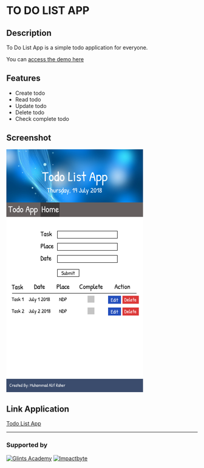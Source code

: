 # TO DO LIST APP

## Description

To Do List App is a simple todo application for everyone.

You can [access the demo here](https://www.figma.com/proto/C8ayKd2eiI8gRYFga2NVRciK/Todo-List-v2?node-id=4%3A0&scaling=scale-down)

## Features

* Create todo
* Read todo
* Update todo
* Delete todo
* Check complete todo

## Screenshot
![TODO_LIST_MOBILE](./images/todo_list_mobile_v2.png)

## Link Application
[Todo List App](https://alifraher.github.io/glintstodo/)

---

### Supported by

[![Glints Academy](https://media.licdn.com/dms/image/C510BAQFJFiejMTlfoQ/company-logo_200_200/0?e=2159024400&v=beta&t=g10zjCMHrSAlHY_2EMp9WXyFfekM-YEfErz3pIa9PiM)](https://glints.com/) [![Impactbyte](https://d33wubrfki0l68.cloudfront.net/e2aaebd94872fe9126e27bfdb38024fa5deb45d3/19744/static/assets/brand/impactbyte_horizontal_color-trans.svg)](https://impactbyte.com/)
